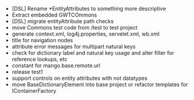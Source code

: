 * [DSL] Rename *EntityAttributes to something more descriptive 
* Extract embedded GWTCOmmons
* [DSL] migrate entityAttribute path checks
* move Commons test code from /test to test project
* generate context.xml, log4j.properties, servelet.xml, wb.xml
* title for navigation nodes
* attribute error messages for multipart natural keys
* check for dictionary label and natural key usage and alter filter for reference lookups, etc
* constant for mango.base.remote.url
* release test1
* support controls on entity attributes with not datatypes
* move BaseDictionaryElement into base project or refactor templates for IContainerFactory 